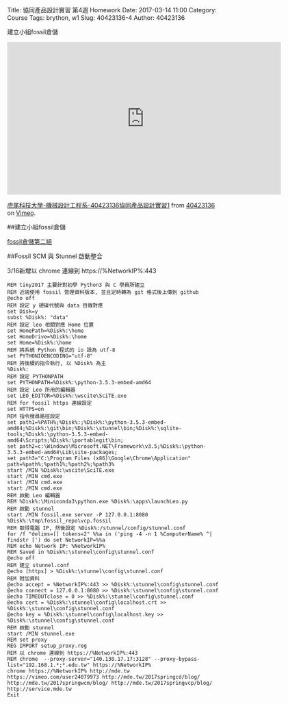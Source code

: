 Title: 協同產品設計實習 第4週 Homework
Date: 2017-03-14 11:00
Category: Course
Tags: brython, w1
Slug: 40423136-4
Author: 40423136

建立小組fossil倉儲

<!-- PELICAN_END_SUMMARY -->

<iframe src="https://player.vimeo.com/video/213526481" width="640" height="357" frameborder="0" webkitallowfullscreen mozallowfullscreen allowfullscreen></iframe>
<p><a href="https://vimeo.com/213526481">虎尾科技大學-機械設計工程系-40423136協同產品設計實習1</a> from <a href="https://vimeo.com/user45106300">40423136</a> on <a href="https://vimeo.com">Vimeo</a>.</p>


##建立小組fossil倉儲

<a href="https://mde2a2.kmol.info/cdag2/home">fossil倉儲第二組</a>

##Fossil SCM 與 Stunnel 啟動整合

  3/16新增以 chrome 連線到 https://%NetworkIP%:443

~~~
REM tiny2017 主要針對初學 Python3 與 C 學員所建立
REM 近端使用 fossil 管理資料版本, 並且定時轉為 git 格式後上傳到 github
@echo off
REM 設定 y 硬碟代號與 data 目錄對應
set Disk=y
subst %Disk%: "data"
REM 設定 leo 相關對應 Home 位置
set HomePath=%Disk%:\home
set HomeDrive=%Disk%:\home
set Home=%Disk%:\home
REM 將系統 Python 程式的 io 設為 utf-8
set PYTHONIOENCODING="utf-8"
REM 將後續的指令執行, 以 %Disk% 為主
%Disk%:
REM 設定 PYTHONPATH
set PYTHONPATH=%Disk%:\python-3.5.3-embed-amd64
REM 設定 Leo 所用的編輯器
set LEO_EDITOR=%Disk%:\wscite\SciTE.exe
REM for fossil https 連線設定
set HTTPS=on
REM 指令搜尋路徑設定
set path1=%PATH%;%Disk%:;%Disk%:\python-3.5.3-embed-amd64;%Disk%:\git\bin;%Disk%:\stunnel\bin;%Disk%:\sqlite-tools;%Disk%:\python-3.5.3-embed-amd64\Scripts;%Disk%:\portablegit\bin;
set path2=c:\Windows\Microsoft.NET\Framework\v3.5;%Disk%:\python-3.5.3-embed-amd64\Lib\site-packages;
set path3="C:\Program Files (x86)\Google\Chrome\Application"
path=%path%;%path1%;%path2%;%path3%
start /MIN %Disk%:\wscite\SciTE.exe
start /MIN cmd.exe
start /MIN cmd.exe
start /MIN cmd.exe
REM 啟動 Leo 編輯器
REM %Disk%:\Miniconda3\python.exe %Disk%:\apps\launchLeo.py
REM 啟動 stunnel
start /MIN fossil.exe server -P 127.0.0.1:8080 %Disk%:\tmp\fossil_repo\vcp.fossil
REM 取得電腦 IP, 然後設定 %Disk%:/stunnel/config/stunnel.conf
for /f "delims=[] tokens=2" %%a in ('ping -4 -n 1 %ComputerName% ^| findstr [') do set NetworkIP=%%a
REM echo Network IP: %NetworkIP%
REM Saved in %Disk%:\stunnel\config\stunnel.conf
@echo off
REM 建立 stunnel.conf
@echo [https] > %Disk%:\stunnel\config\stunnel.conf
REM 附加資料
@echo accept = %NetworkIP%:443 >> %Disk%:\stunnel\config\stunnel.conf
@echo connect = 127.0.0.1:8080 >> %Disk%:\stunnel\config\stunnel.conf
@echo TIMEOUTclose = 0 >> %Disk%:\stunnel\config\stunnel.conf
@echo cert = %Disk%:\stunnel\config\localhost.crt >> %Disk%:\stunnel\config\stunnel.conf
@echo key = %Disk%:\stunnel\config\localhost.key >> %Disk%:\stunnel\config\stunnel.conf
REM 啟動 stunnel
start /MIN stunnel.exe
REM set proxy
REG IMPORT setup_proxy.reg
REM 以 chrome 連線到 https://%NetworkIP%:443
REM chrome  --proxy-server="140.130.17.17:3128" --proxy-bypass-list="192.168.1.*;*.edu.tw" https://%NetworkIP%
chrome https://%NetworkIP% http://mde.tw https://vimeo.com/user24079973 http://mde.tw/2017springcd/blog/ http://mde.tw/2017springwcm/blog/ http://mde.tw/2017springvcp/blog/ http://service.mde.tw
Exit
~~~

